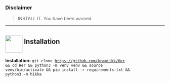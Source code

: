 
### Disclaimer

>  INSTALL IT. You have been warned.

<hr>
<h2><img src="https://github.com/hikariatama/assets/raw/master/1326-command-window-line-flat.webp" height="54" align="middle"> Installation</h2>

<b>Installation:</b>
<code>git clone https://github.com/kramiikk/Her && cd Her && python3 -m venv venv && source venv/bin/activate && pip install -r requirements.txt && python3 -m hikka</code>

